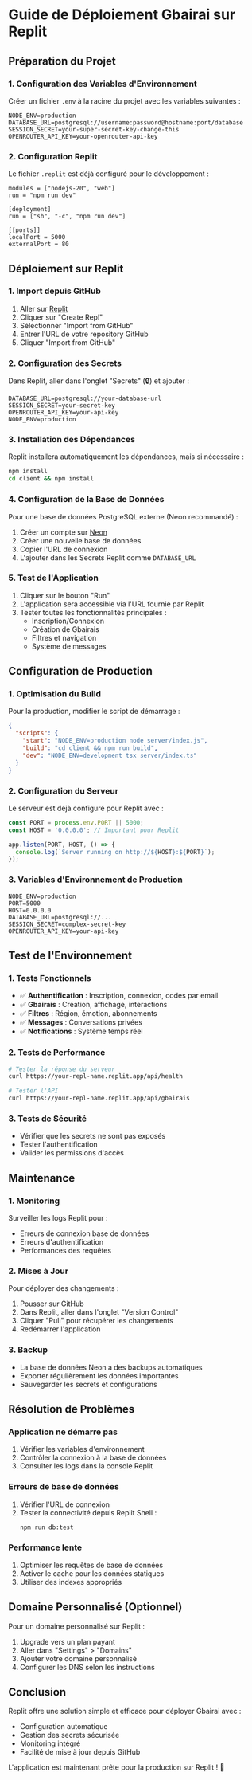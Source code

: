 
# Guide de Déploiement Gbairai sur Replit

## Préparation du Projet

### 1. Configuration des Variables d'Environnement

Créer un fichier `.env` à la racine du projet avec les variables suivantes :

```env
NODE_ENV=production
DATABASE_URL=postgresql://username:password@hostname:port/database
SESSION_SECRET=your-super-secret-key-change-this
OPENROUTER_API_KEY=your-openrouter-api-key
```

### 2. Configuration Replit

Le fichier `.replit` est déjà configuré pour le développement :

```
modules = ["nodejs-20", "web"]
run = "npm run dev"

[deployment]
run = ["sh", "-c", "npm run dev"]

[[ports]]
localPort = 5000
externalPort = 80
```

## Déploiement sur Replit

### 1. Import depuis GitHub

1. Aller sur [Replit](https://replit.com)
2. Cliquer sur "Create Repl"
3. Sélectionner "Import from GitHub"
4. Entrer l'URL de votre repository GitHub
5. Cliquer "Import from GitHub"

### 2. Configuration des Secrets

Dans Replit, aller dans l'onglet "Secrets" (🔒) et ajouter :

```
DATABASE_URL=postgresql://your-database-url
SESSION_SECRET=your-secret-key
OPENROUTER_API_KEY=your-api-key
NODE_ENV=production
```

### 3. Installation des Dépendances

Replit installera automatiquement les dépendances, mais si nécessaire :

```bash
npm install
cd client && npm install
```

### 4. Configuration de la Base de Données

Pour une base de données PostgreSQL externe (Neon recommandé) :

1. Créer un compte sur [Neon](https://neon.tech)
2. Créer une nouvelle base de données
3. Copier l'URL de connexion
4. L'ajouter dans les Secrets Replit comme `DATABASE_URL`

### 5. Test de l'Application

1. Cliquer sur le bouton "Run" 
2. L'application sera accessible via l'URL fournie par Replit
3. Tester toutes les fonctionnalités principales :
   - Inscription/Connexion
   - Création de Gbairais
   - Filtres et navigation
   - Système de messages

## Configuration de Production

### 1. Optimisation du Build

Pour la production, modifier le script de démarrage :

```json
{
  "scripts": {
    "start": "NODE_ENV=production node server/index.js",
    "build": "cd client && npm run build",
    "dev": "NODE_ENV=development tsx server/index.ts"
  }
}
```

### 2. Configuration du Serveur

Le serveur est déjà configuré pour Replit avec :

```typescript
const PORT = process.env.PORT || 5000;
const HOST = '0.0.0.0'; // Important pour Replit

app.listen(PORT, HOST, () => {
  console.log(`Server running on http://${HOST}:${PORT}`);
});
```

### 3. Variables d'Environnement de Production

```env
NODE_ENV=production
PORT=5000
HOST=0.0.0.0
DATABASE_URL=postgresql://...
SESSION_SECRET=complex-secret-key
OPENROUTER_API_KEY=your-api-key
```

## Test de l'Environnement

### 1. Tests Fonctionnels

- ✅ **Authentification** : Inscription, connexion, codes par email
- ✅ **Gbairais** : Création, affichage, interactions
- ✅ **Filtres** : Région, émotion, abonnements
- ✅ **Messages** : Conversations privées
- ✅ **Notifications** : Système temps réel

### 2. Tests de Performance

```bash
# Tester la réponse du serveur
curl https://your-repl-name.replit.app/api/health

# Tester l'API
curl https://your-repl-name.replit.app/api/gbairais
```

### 3. Tests de Sécurité

- Vérifier que les secrets ne sont pas exposés
- Tester l'authentification
- Valider les permissions d'accès

## Maintenance

### 1. Monitoring

Surveiller les logs Replit pour :
- Erreurs de connexion base de données
- Erreurs d'authentification
- Performances des requêtes

### 2. Mises à Jour

Pour déployer des changements :

1. Pousser sur GitHub
2. Dans Replit, aller dans l'onglet "Version Control"
3. Cliquer "Pull" pour récupérer les changements
4. Redémarrer l'application

### 3. Backup

- La base de données Neon a des backups automatiques
- Exporter régulièrement les données importantes
- Sauvegarder les secrets et configurations

## Résolution de Problèmes

### Application ne démarre pas

1. Vérifier les variables d'environnement
2. Contrôler la connexion à la base de données
3. Consulter les logs dans la console Replit

### Erreurs de base de données

1. Vérifier l'URL de connexion
2. Tester la connectivité depuis Replit Shell :
   ```bash
   npm run db:test
   ```

### Performance lente

1. Optimiser les requêtes de base de données
2. Activer le cache pour les données statiques
3. Utiliser des indexes appropriés

## Domaine Personnalisé (Optionnel)

Pour un domaine personnalisé sur Replit :

1. Upgrade vers un plan payant
2. Aller dans "Settings" > "Domains"
3. Ajouter votre domaine personnalisé
4. Configurer les DNS selon les instructions

## Conclusion

Replit offre une solution simple et efficace pour déployer Gbairai avec :
- Configuration automatique
- Gestion des secrets sécurisée
- Monitoring intégré
- Facilité de mise à jour depuis GitHub

L'application est maintenant prête pour la production sur Replit ! 🚀
